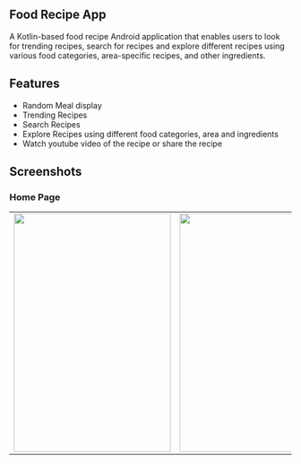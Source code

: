 ## Food Recipe App
A Kotlin-based food recipe Android application that enables users to look for trending recipes, search for recipes and explore different recipes using various food categories, area-specific recipes, and other ingredients.

## Features
- Random Meal display
- Trending Recipes
- Search Recipes
- Explore Recipes using different food categories, area and ingredients
- Watch youtube video of the recipe or share the recipe

## Screenshots

### Home Page
<table>
  <tr>
    <td valign="top"><img src="https://user-images.githubusercontent.com/91699056/226252965-814cf02d-19e1-4f6d-9eef-3810cf25ee7f.jpg" style="width:280px; height:425px"     </td>
    <td valign="top"><img src="https://user-images.githubusercontent.com/91699056/226253256-2aa938f3-6516-4910-ad9f-83dd9f9f0d80.jpg" style="width:280px; height:425px"     </td>
  </tr>
</table>
